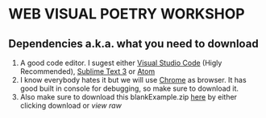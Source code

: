 # WEB VISUAL POETRY WORKSHOP

## Dependencies a.k.a. what you need to download
1. A good code editor. I sugest either [Visual Studio Code](https://code.visualstudio.com/) (Higly Recommended),  [Sublime Text 3](https://www.sublimetext.com/) or [Atom](https://atom.io/)
2. I know everybody hates it but we will use [Chrome](https://www.google.com/chrome/) as browser. It has good built in console for debugging, so make sure to download it.
3. Also make sure to download this blankExample.zip [here](https://github.com/yanoteaching/SFAC/blob/master/classes/blankExample.zip) by either clicking download or _view raw_